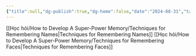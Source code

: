 ```yaml
---
{"title":null,"dg-publish":true,"dg-home":false,"date":"2024-08-31","tags":["#book","#memory","#How_to_Develop_A_Super_Power_Memory"],"Chương":"Chương15","permalink":"/hoc-hoi/how-to-develop-a-super-power-memory/c15-names-and-faces/","dgPassFrontmatter":true,"noteIcon":"","updated":"2025-01-14T22:09:39.602+07:00"}
---
```


[[Học hỏi/How to Develop A Super-Power Memory/Techniques for Remembering Names\|Techniques for Remembering Names]]
[[Học hỏi/How to Develop A Super-Power Memory/Techniques for Remembering Faces\|Techniques for Remembering Faces]]